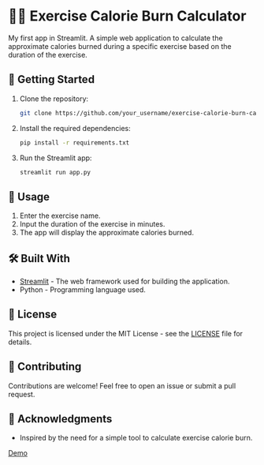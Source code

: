# 🏋️‍♂️ Exercise Calorie Burn Calculator

My first app in Streamlit. A simple web application to calculate the approximate calories burned during a specific exercise based on the duration of the exercise.

## 🚀 Getting Started

1. Clone the repository:

    ```bash
    git clone https://github.com/your_username/exercise-calorie-burn-calculator.git
    ```

2. Install the required dependencies:

    ```bash
    pip install -r requirements.txt
    ```

3. Run the Streamlit app:

    ```bash
    streamlit run app.py
    ```

## 🧮 Usage

1. Enter the exercise name.
2. Input the duration of the exercise in minutes.
3. The app will display the approximate calories burned.

## 🛠️ Built With

- [Streamlit](https://streamlit.io/) - The web framework used for building the application.
- Python - Programming language used.

## 📝 License

This project is licensed under the MIT License - see the [LICENSE](LICENSE) file for details.

## 🤝 Contributing

Contributions are welcome! Feel free to open an issue or submit a pull request.

## 📄 Acknowledgments

- Inspired by the need for a simple tool to calculate exercise calorie burn.

[Demo](https://calories-counters.streamlit.app)
